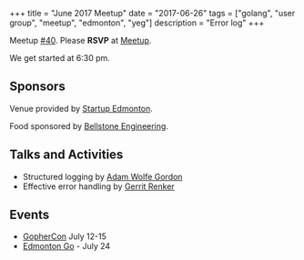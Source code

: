 +++
title = "June 2017 Meetup"
date = "2017-06-26"
tags = ["golang", "user group", "meetup", "edmonton", "yeg"]
description = "Error log"
+++

Meetup [#40](https://github.com/edmontongo/presentations/issues/65). Please **RSVP** at [Meetup](https://www.meetup.com/startupedmonton/events/jptkwlywjbjc/).

We get started at 6:30 pm.

## Sponsors 

Venue provided by [Startup Edmonton](http://www.startupedmonton.com/).

Food sponsored by [Bellstone Engineering](https://bellstone.ca/). 

## Talks and Activities

* Structured logging by [Adam Wolfe Gordon](https://github.com/adamwg)
* Effective error handling by [Gerrit Renker](https://github.com/grrtrr)

## Events

* [GopherCon](https://gophercon.com/) July 12-15
* [Edmonton Go](https://www.meetup.com/startupedmonton/events/jptkwlywkbgc/) - July 24

